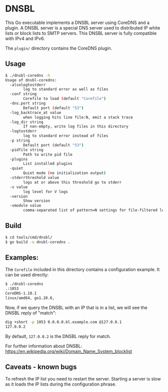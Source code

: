 # DNSBL

This Go executable implements a DNSBL server using CoreDNS and a plugin. A DNSBL server is a special DNS server used to distributed IP white lists
or block lists to SMTP servers. This DNSBL server is fully compatible with IPv4 and IPv6.

The `plugin/` directory contains the CoreDNS plugin.

## Usage

```sh
$ ./dnsbl-coredns -h
Usage of dnsbl-coredns:
  -alsologtostderr
        log to standard error as well as files
  -conf string
        Corefile to load (default "Corefile")
  -dns.port string
        Default port (default "53")
  -log_backtrace_at value
        when logging hits line file:N, emit a stack trace
  -log_dir string
        If non-empty, write log files in this directory
  -logtostderr
        log to standard error instead of files
  -p string
        Default port (default "53")
  -pidfile string
        Path to write pid file
  -plugins
        List installed plugins
  -quiet
        Quiet mode (no initialization output)
  -stderrthreshold value
        logs at or above this threshold go to stderr
  -v value
        log level for V logs
  -version
        Show version
  -vmodule value
        comma-separated list of pattern=N settings for file-filtered logging
```

## Build

```sh
$ cd tools/cmd/dnsbl/
$ go build -o dnsbl-coredns .
```

## Examples:

The `Corefile` included in this directory contains a configuration example. It can be used directly:

```sh
$ ./dnsbl-coredns
.:1053
CoreDNS-1.10.1
linux/amd64, go1.20.6, 
```

Now, if we query the DNSBL with an IP that is in a list, we will see the DNSBL reply of "match":

```sh
dig +short -p 1053 0.0.0.0.bl.example.com @127.0.0.1
127.0.0.2
```

By default, `127.0.0.2` is the DNSBL reply for match.

For further information about DNSBL: https://en.wikipedia.org/wiki/Domain_Name_System_blocklist

## Caveats - known bugs

To refresh the IP list you need to restart the server. Starting a server is slow as it loads the IP lists during the
configuration phrase.
